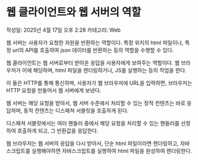 # 웹 클라이언트와 웹 서버의 역할

작성일: 2025년 4월 17일 오후 2:28
카테고리: Web

웹 서버는 사용자가 요청한 자원을 반환하는 역할이다. 특정 위치의 html 파일이나, 특정 url의 API를 호출하여 json 데이터를 반환하는 등의 역할을 수행할 수 있다.

웹 클라이언트는 웹 서버로부터 받아온 응답을 사용자에게 보여주는 역할이다. 웹 브라우저가 이에 해당하며, html 파일을 렌더링하거나, JS를 실행하는 등의 작업을 한다.

이 둘은 HTTP를 통해 통신하며, 사용자가 웹 브라우저에 URL을 입력하면, 브라우저는 HTTP 요청을 만들어서 웹 서버에게 보낸다.

웹 서버는 해당 요청을 받아서, 웹 서버 수준에서 처리할 수 있는 정적 컨텐츠는 바로 응답하며, 동적 컨텐츠는 디스패쳐 서블릿을 호출하게 된다.

디스패쳐 서블릿에서는 여러 핸들러 중에서 해당 요청을 처리할 수 있는 핸들러를 선정하여 호출하게 되고, 그 반환값을 응답한다.

웹 브라우저는 웹 서버의 응답을 다시 받아서, 단순 html 파일이라면 렌더링하고, 자바스크립트를 실행해야하면 자바스크립트를 실행하여 html 파일을 완성하여 렌더링한다.